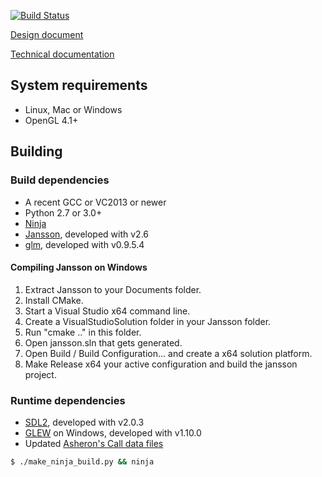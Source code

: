 [![Build Status](https://travis-ci.org/boardwalk/bzr.svg?branch=master)](https://travis-ci.org/boardwalk/bzr)

[Design document](http://ersatsz.com/2014/07/07/baelzharons-respite/)

[Technical documentation](http://ersatsz.com/2014/07/04/asherons-call/)

## System requirements

*  Linux, Mac or Windows
*  OpenGL 4.1+

## Building

### Build dependencies

* A recent GCC or VC2013 or newer
* Python 2.7 or 3.0+
* [Ninja](http://martine.github.io/ninja/)
* [Jansson](http://www.digip.org/jansson/), developed with v2.6
* [glm](http://glm.g-truc.net/), developed with v0.9.5.4

#### Compiling Jansson on Windows

1. Extract Jansson to your Documents folder.
2. Install CMake.
3. Start a Visual Studio x64 command line.
4. Create a VisualStudioSolution folder in your Jansson folder.
5. Run "cmake .." in this folder.
6. Open jansson.sln that gets generated.
7. Open Build / Build Configuration... and create a x64 solution platform.
8. Make Release x64 your active configuration and build the jansson project.

### Runtime dependencies

* [SDL2](http://libsdl.org/), developed with v2.0.3
* [GLEW](http://glew.sourceforge.net/) on Windows, developed with v1.10.0
* Updated [Asheron's Call data files](http://asheronscall.com/en/content/downloads)

```sh
$ ./make_ninja_build.py && ninja
```
